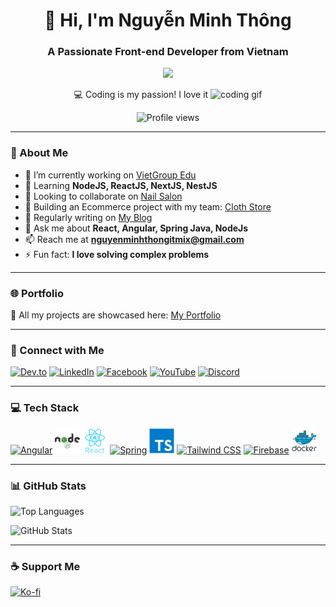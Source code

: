 <h1 align="center">👋 Hi, I'm Nguyễn Minh Thông</h1>
<h3 align="center">A Passionate Front-end Developer from Vietnam</h3>

<div align="center">
  <img src="https://media0.giphy.com/media/v1.Y2lkPTc5MGI3NjExdHRoM3QwdHM0amVoMmFsYWw1aW9rbWswcTA3ZDgya2NoMTY1d3lhaCZlcD12MV9pbnRlcm5hbF9naWZfYnlfaWQmY3Q9Zw/bGgsc5mWoryfgKBx1u/giphy.webp" width="400" />
 <p>💻 Coding is my passion! I love it <img src="https://media.giphy.com/media/Kbjla2Aw5799DaW2SM/giphy.gif?cid=ecf05e47f8cxzwpnysrfqumozvhxcab6uy1e3r7173rzwizr&ep=v1_gifs_related&rid=giphy.gif&ct=s" width="30" alt="coding gif" /></p>
</div>

<p align="center">
  <img src="https://komarev.com/ghpvc/?username=kaicity&label=Profile%20views&color=0e75b6&style=flat" alt="Profile views" />
</p>

---

### 🚀 About Me
- 🔭 I’m currently working on [VietGroup Edu](https://github.com/VietGroupNet)
- 🌱 Learning **NodeJS, ReactJS, NextJS, NestJS**
- 👯 Looking to collaborate on [Nail Salon](https://github.com/DWSALON)
- 🤝 Building an Ecommerce project with my team: [Cloth Store](https://github.com/Kaicity/Cloth-Store-Ecommerce)
- 📝 Regularly writing on [My Blog](https://my-blogs-xi.vercel.app/post-page)
- 💬 Ask me about **React, Angular, Spring Java, NodeJs**
- 📫 Reach me at **nguyenminhthongitmix@gmail.com**
- ⚡ Fun fact: **I love solving complex problems**

---

### 🌐 Portfolio
📂 All my projects are showcased here: [My Portfolio](https://portfolio-kaicitys-projects.vercel.app/)

---

### 💼 Connect with Me
<p align="left">
  <a href="https://dev.to/minthongitmix" target="_blank"><img src="https://raw.githubusercontent.com/rahuldkjain/github-profile-readme-generator/master/src/images/icons/Social/devto.svg" alt="Dev.to" height="30" width="40" /></a>
  <a href="https://linkedin.com/in/minhthongitmix" target="_blank"><img src="https://raw.githubusercontent.com/rahuldkjain/github-profile-readme-generator/master/src/images/icons/Social/linked-in-alt.svg" alt="LinkedIn" height="30" width="40" /></a>
  <a href="https://fb.com/thong.nguyen" target="_blank"><img src="https://raw.githubusercontent.com/rahuldkjain/github-profile-readme-generator/master/src/images/icons/Social/facebook.svg" alt="Facebook" height="30" width="40" /></a>
  <a href="https://www.youtube.com/c/nguyenminhthong" target="_blank"><img src="https://raw.githubusercontent.com/rahuldkjain/github-profile-readme-generator/master/src/images/icons/Social/youtube.svg" alt="YouTube" height="30" width="40" /></a>
  <a href="https://discord.gg/THONGULAR" target="_blank"><img src="https://raw.githubusercontent.com/rahuldkjain/github-profile-readme-generator/master/src/images/icons/Social/discord.svg" alt="Discord" height="30" width="40" /></a>
</p>

---

### 💻 Tech Stack
<p align="left">
  <a href="https://angular.io" target="_blank"><img src="https://angular.io/assets/images/logos/angular/angular.svg" alt="Angular" width="40" height="40" /></a>
  <a href="https://nodejs.org" target="_blank"><img src="https://raw.githubusercontent.com/devicons/devicon/master/icons/nodejs/nodejs-original-wordmark.svg" alt="Node.js" width="40" height="40" /></a>
  <a href="https://reactjs.org/" target="_blank"><img src="https://raw.githubusercontent.com/devicons/devicon/master/icons/react/react-original-wordmark.svg" alt="React" width="40" height="40" /></a>
  <a href="https://spring.io/" target="_blank"><img src="https://www.vectorlogo.zone/logos/springio/springio-icon.svg" alt="Spring" width="40" height="40" /></a>
  <a href="https://www.typescriptlang.org/" target="_blank"><img src="https://raw.githubusercontent.com/devicons/devicon/master/icons/typescript/typescript-original.svg" alt="TypeScript" width="40" height="40" /></a>
  <a href="https://tailwindcss.com/" target="_blank"><img src="https://www.vectorlogo.zone/logos/tailwindcss/tailwindcss-icon.svg" alt="Tailwind CSS" width="40" height="40" /></a>
  <a href="https://firebase.google.com/" target="_blank"><img src="https://www.vectorlogo.zone/logos/firebase/firebase-icon.svg" alt="Firebase" width="40" height="40" /></a>
  <a href="https://docker.com/" target="_blank"><img src="https://raw.githubusercontent.com/devicons/devicon/master/icons/docker/docker-original-wordmark.svg" alt="Docker" width="40" height="40" /></a>
</p>

---

### 📊 GitHub Stats
<p align="left">
  <img src="https://github-readme-stats.vercel.app/api/top-langs?username=kaicity&show_icons=true&locale=en&layout=compact" alt="Top Languages" />
</p>
<p align="left">
  <img src="https://github-readme-stats.vercel.app/api?username=kaicity&show_icons=true&locale=en" alt="GitHub Stats" />
</p>

---

### ☕ Support Me
<p>
  <a href="https://ko-fi.com/MinhThong Itmix" target="_blank">
    <img src="https://cdn.ko-fi.com/cdn/kofi3.png?v=3" height="50" width="210" alt="Ko-fi" />
  </a>
</p>
